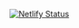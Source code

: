 [![Netlify Status](https://api.netlify.com/api/v1/badges/4facb32f-b46d-4593-bbad-9be016caa747/deploy-status)](https://app.netlify.com/sites/ryanfaiz/deploys)
